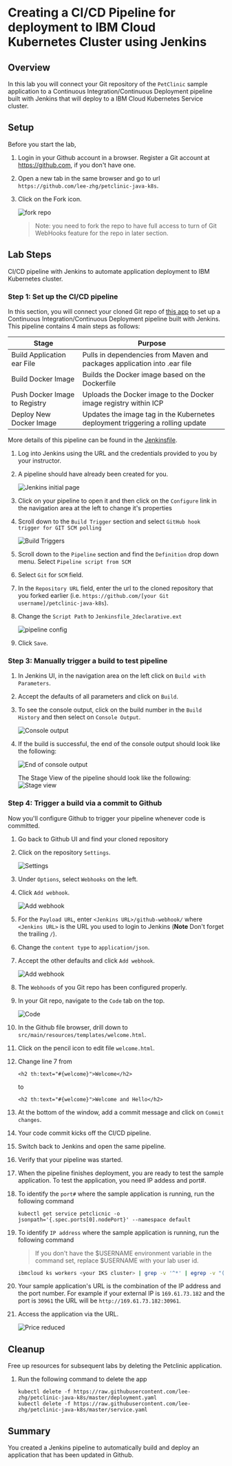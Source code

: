 
# Creating a CI/CD Pipeline for deployment to IBM Cloud Kubernetes Cluster using Jenkins


## Overview

In this lab you will connect your Git repository of the `PetClinic` sample application to a Continuous Integration/Continuous Deployment pipeline built with Jenkins that will deploy to a IBM Cloud Kubernetes Service cluster.


## Setup

Before you start the lab,

1. Login in your Github account in a browser. Register a Git account at https://github.com, if you don't have one.

1. Open a new tab in the same browser and go to url `https://github.com/lee-zhg/petclinic-java-k8s`.

1. Click on the Fork icon.

   ![fork repo](images/fork-repo.png)

   > Note: you need to fork the repo to have full access to turn of Git WebHooks feature for the repo in later section. 


## Lab Steps

CI/CD pipeline with Jenkins to automate application deployment to IBM Kubernetes cluster.


###  Step 1: Set up the CI/CD pipeline

In this section, you will connect your cloned Git repo of [this app](https://github.com/lee-zhg/petclinic-java-k8s) to set up a Continuous Integration/Continuous Deployment pipeline built with Jenkins. This pipeline contains 4 main steps as follows:

  | Stage                         | Purpose                                                                        |
  | ----------------------------- | ------------------------------------------------------------------------------ |
  | Build Application ear File    | Pulls in dependencies from Maven and packages application into .ear file       |
  | Build Docker Image            | Builds the Docker image based on the Dockerfile                                |
  | Push Docker Image to Registry | Uploads the Docker image to the Docker image registry within ICP               |
  | Deploy New Docker Image       | Updates the image tag in the Kubernetes deployment triggering a rolling update |

More details of this pipeline can be found in the [Jenkinsfile](https://raw.githubusercontent.com/lee-zhg/petclinic-java-k8s/master/Jenkinsfile_2declarative.ext).

1. Log into Jenkins using the URL and the credentials provided to you by your instructor.

1. A pipeline should have already been created for you.

   ![Jenkins initial page](images/ss1.png)

1. Click on your pipeline to open it and then click on the `Configure` link in the navigation area at the left to change it's properties

1. Scroll down to the `Build Trigger` section and select `GitHub hook trigger for GIT SCM polling`

   ![Build Triggers](images/ss2.png)

1. Scroll down to the `Pipeline` section and find the `Definition` drop down menu. Select `Pipeline script from SCM`

1. Select `Git` for `SCM` field.

1. In the `Repository URL` field, enter the url to the cloned repository that you forked earlier (i.e. `https://github.com/[your Git username]/petclinic-java-k8s`).

1. Change the `Script Path` to `Jenkinsfile_2declarative.ext`

   ![pipeline config](images/ss3.png)

8. Click `Save`.


### Step 3: Manually trigger a build to test pipeline

1. In Jenkins UI, in the navigation area on the left click on `Build with Parameters`. 

1. Accept the defaults of all parameters and click on `Build`.

1. To see the console output, click on the build number in the `Build History` and then select on `Console Output`.

   ![Console output](images/ss4.png)

1. If the build is successful, the end of the console output should look like the following:

   ![End of console output](images/ss5.png)

   The Stage View of the pipeline should look like the following:
   ![Stage view](images/stages.png)


### Step 4: Trigger a build via a commit to Github

Now you'll configure Github to trigger your pipeline whenever code is committed.

1. Go back to Github UI and find your cloned repository

1. Click on the repository `Settings`.

   ![Settings](images/ss6.png)

1. Under `Options`, select `Webhooks` on the left.

1. Click `Add webhook`.

   ![Add webhook](images/ss7.png)

1. For the `Payload URL`, enter `<Jenkins URL>/github-webhook/`  where `<Jenkins URL>` is the URL you used  to login to Jenkins (**Note** Don't forget the trailing `/`).

1. Change the `content type` to `application/json`.

1. Accept the other defaults and click `Add webhook`.

   ![Add webhook](images/ss8.png)

1. The `Webhoods` of you Git repo has been configured properly.

1. In your Git repo, navigate to the `Code` tab on the top.

   ![Code](images/ss6.png)

1. In the Github file browser, drill down to `src/main/resources/templates/welcome.html`.

1. Click on the pencil icon to edit file `welcome.html`.

1. Change line 7 from 

   ```
   <h2 th:text="#{welcome}">Welcome</h2>
   ```

   to

   ```
   <h2 th:text="#{welcome}">Welcome and Hello</h2>
   ```
 
1. At the bottom of the window, add a commit message and click on `Commit changes`.

1. Your code commit kicks off the CI/CD pipeline.

1. Switch back to Jenkins and open the same pipeline.

1. Verify that your pipeline was started.

1. When the pipeline finishes deployment, you are ready to test the sample application. To test the application, you need IP addess and port#.

1. To identify the `port#` where the sample application is running, run the following command

   ```
   kubectl get service petclicnic -o jsonpath='{.spec.ports[0].nodePort}' --namespace default 
   ```

1. To identify `IP address` where the sample application is running, run the following command

   >If you don't have the $USERNAME environment variable in the command set, replace $USERNAME with your lab user id.

   ```bash
   ibmcloud ks workers <your IKS cluster> | grep -v '^*' | egrep -v "(ID|OK)" | awk '{print $2;}' | head -n1
   ```

1. Your sample application's URL is the combination of the IP address and the port number. For example if your external IP is `169.61.73.182` and the port is `30961` the URL will be `http://169.61.73.182:30961`.

1. Access the application via the URL.

   ![Price reduced](images/ss9.png)


## Cleanup

Free up resources for subsequent labs by deleting the Petclinic application.

1. Run the following command to delete the app

   ```
   kubectl delete -f https://raw.githubusercontent.com/lee-zhg/petclinic-java-k8s/master/deployment.yaml
   kubectl delete -f https://raw.githubusercontent.com/lee-zhg/petclinic-java-k8s/master/service.yaml
   ```


## Summary

You created a Jenkins pipeline to automatically build and deploy an application that has been updated in Github.
